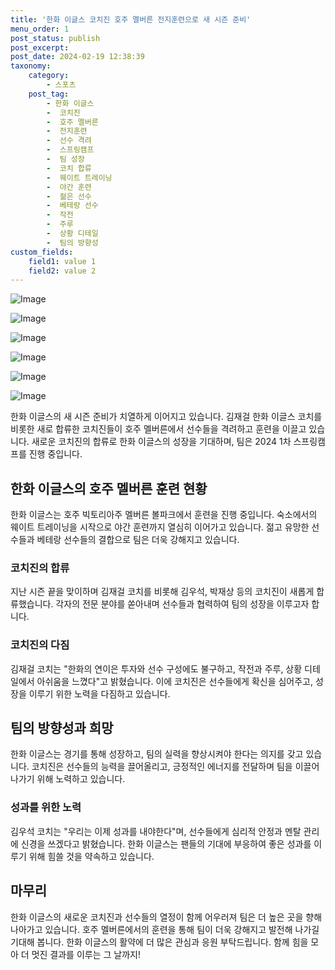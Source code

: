 ```yaml
---
title: '한화 이글스 코치진 호주 멜버른 전지훈련으로 새 시즌 준비'
menu_order: 1
post_status: publish
post_excerpt: 
post_date: 2024-02-19 12:38:39
taxonomy:
    category:
        - 스포츠
    post_tag:
        - 한화 이글스
        -  코치진
        -  호주 멜버른
        -  전지훈련
        -  선수 격려
        -  스프링캠프
        -  팀 성장
        -  코치 합류
        -  웨이트 트레이닝
        -  야간 훈련
        -  젊은 선수
        -  베테랑 선수
        -  작전
        -  주루
        -  상황 디테일
        -  팀의 방향성
custom_fields:
    field1: value 1
    field2: value 2
---
```


![Image](https://imgnews.pstatic.net/image/108/2024/02/13/0003214489_001_20240213104401211.jpg?type=w647)

![Image](https://imgnews.pstatic.net/image/108/2024/02/13/0003214489_002_20240213104401580.jpg?type=w647)

![Image](https://imgnews.pstatic.net/image/108/2024/02/13/0003214489_003_20240213104401849.jpg?type=w647)

![Image](https://imgnews.pstatic.net/image/108/2024/02/13/0003214489_004_20240213104401895.jpg?type=w647)

![Image](https://imgnews.pstatic.net/image/108/2024/02/13/0003214489_005_20240213104401946.jpg?type=w647)

![Image](https://imgnews.pstatic.net/image/108/2024/02/13/0003214489_006_20240213104402026.jpg?type=w647)

한화 이글스의 새 시즌 준비가 치열하게 이어지고 있습니다. 김재걸 한화 이글스 코치를 비롯한 새로 합류한 코치진들이 호주 멜버른에서 선수들을 격려하고 훈련을 이끌고 있습니다. 새로운 코치진의 합류로 한화 이글스의 성장을 기대하며, 팀은 2024 1차 스프링캠프를 진행 중입니다.
## 한화 이글스의 호주 멜버른 훈련 현황
한화 이글스는 호주 빅토리아주 멜버른 볼파크에서 훈련을 진행 중입니다. 숙소에서의 웨이트 트레이닝을 시작으로 야간 훈련까지 열심히 이어가고 있습니다. 젊고 유망한 선수들과 베테랑 선수들의 결합으로 팀은 더욱 강해지고 있습니다.
### 코치진의 합류
지난 시즌 끝을 맞이하며 김재걸 코치를 비롯해 김우석, 박재상 등의 코치진이 새롭게 합류했습니다. 각자의 전문 분야를 쏟아내며 선수들과 협력하여 팀의 성장을 이루고자 합니다.
### 코치진의 다짐
김재걸 코치는 "한화의 연이은 투자와 선수 구성에도 불구하고, 작전과 주루, 상황 디테일에서 아쉬움을 느꼈다"고 밝혔습니다. 이에 코치진은 선수들에게 확신을 심어주고, 성장을 이루기 위한 노력을 다짐하고 있습니다.
## 팀의 방향성과 희망
한화 이글스는 경기를 통해 성장하고, 팀의 실력을 향상시켜야 한다는 의지를 갖고 있습니다. 코치진은 선수들의 능력을 끌어올리고, 긍정적인 에너지를 전달하며 팀을 이끌어 나가기 위해 노력하고 있습니다.
### 성과를 위한 노력
김우석 코치는 "우리는 이제 성과를 내야한다"며, 선수들에게 심리적 안정과 멘탈 관리에 신경을 쓰겠다고 밝혔습니다. 한화 이글스는 팬들의 기대에 부응하여 좋은 성과를 이루기 위해 힘쓸 것을 약속하고 있습니다.
## 마무리
한화 이글스의 새로운 코치진과 선수들의 열정이 함께 어우러져 팀은 더 높은 곳을 향해 나아가고 있습니다. 호주 멜버른에서의 훈련을 통해 팀이 더욱 강해지고 발전해 나가길 기대해 봅니다. 한화 이글스의 활약에 더 많은 관심과 응원 부탁드립니다. 함께 힘을 모아 더 멋진 결과를 이루는 그 날까지!
